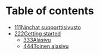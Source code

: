 # Table of contents

* [111Ninchat supporttisivusto](README.md)
* [222Getting started](help/README.md)
  * [333Alasivu](help/alasivu.md)
  * [444Toinen alasivu](help/toinen-alasivu.md)
